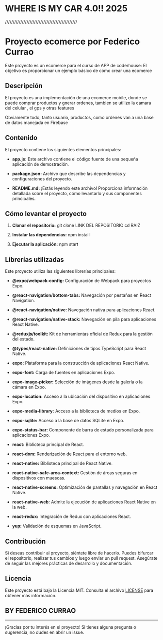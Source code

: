 
# WHERE IS MY CAR 4.0!! 2025



///////////////////////////////////////////////




# Proyecto ecomerce por Federico Currao

Este proyecto es un ecomerce para el curso de APP de coderhouse:  El objetivo es proporcionar un ejemplo básico de cómo  crear una ecomerce

## Descripción

El proyecto  es una implementación de una ecomerce mobile, donde se puede comprar productos y gnerar ordenes, tambien se utilizo la camara del celular , el gps y otras features

Obviamente todo, tanto usuario, productos, como ordenes van a una base de datos manejada en Firebase

## Contenido

El proyecto contiene los siguientes elementos principales:

- **app.js:** Este archivo contiene el código fuente de una pequeña aplicación de demostración.

- **package.json:** Archivo que describe las dependencias y configuraciones del proyecto.

- **README.md:** ¡Estás leyendo este archivo! Proporciona información detallada sobre el proyecto, cómo levantarlo y sus componentes principales.

## Cómo levantar el proyecto

1. **Clonar el repositorio:**
git clone LINK DEL REPOSITORIO
cd RAIZ

2. **Instalar las dependencias:**
npm install


3. **Ejecutar la aplicación:**
npm start 


## Librerías utilizadas

Este proyecto utiliza las siguientes librerías principales:

- **@expo/webpack-config:** Configuración de Webpack para proyectos Expo.

- **@react-navigation/bottom-tabs:** Navegación por pestañas en React Navigation.

- **@react-navigation/native:** Navegación nativa para aplicaciones React.

- **@react-navigation/native-stack:** Navegación en pila para aplicaciones React Native.

- **@reduxjs/toolkit:** Kit de herramientas oficial de Redux para la gestión del estado.

- **@types/react-native:** Definiciones de tipos TypeScript para React Native.

- **expo:** Plataforma para la construcción de aplicaciones React Native.

- **expo-font:** Carga de fuentes en aplicaciones Expo.

- **expo-image-picker:** Selección de imágenes desde la galería o la cámara en Expo.

- **expo-location:** Acceso a la ubicación del dispositivo en aplicaciones Expo.

- **expo-media-library:** Acceso a la biblioteca de medios en Expo.

- **expo-sqlite:** Acceso a la base de datos SQLite en Expo.

- **expo-status-bar:** Componente de barra de estado personalizada para aplicaciones Expo.

- **react:** Biblioteca principal de React.

- **react-dom:** Renderización de React para el entorno web.

- **react-native:** Biblioteca principal de React Native.

- **react-native-safe-area-context:** Gestión de áreas seguras en dispositivos con muescas.

- **react-native-screens:** Optimización de pantallas y navegación en React Native.

- **react-native-web:** Admite la ejecución de aplicaciones React Native en la web.

- **react-redux:** Integración de Redux con aplicaciones React.

- **yup:** Validación de esquemas en JavaScript.

## Contribución

Si deseas contribuir al proyecto, siéntete libre de hacerlo. Puedes bifurcar el repositorio, realizar tus cambios y luego enviar un pull request. Asegúrate de seguir las mejores prácticas de desarrollo y documentación.

## Licencia

Este proyecto está bajo la Licencia MIT. Consulta el archivo [LICENSE](LICENSE) para obtener más información.


## BY FEDERICO CURRAO
---

¡Gracias por tu interés en el proyecto! Si tienes alguna pregunta o sugerencia, no dudes en abrir un issue.
